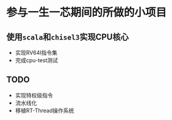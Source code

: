 # 参与一生一芯期间的所做的小项目

## 使用`scala`和`chisel3`实现CPU核心
+ 实现RV64I指令集
+ 完成cpu-test测试

## TODO
+ 实现特权级指令
+ 流水线化
+ 移植RT-Thread操作系统